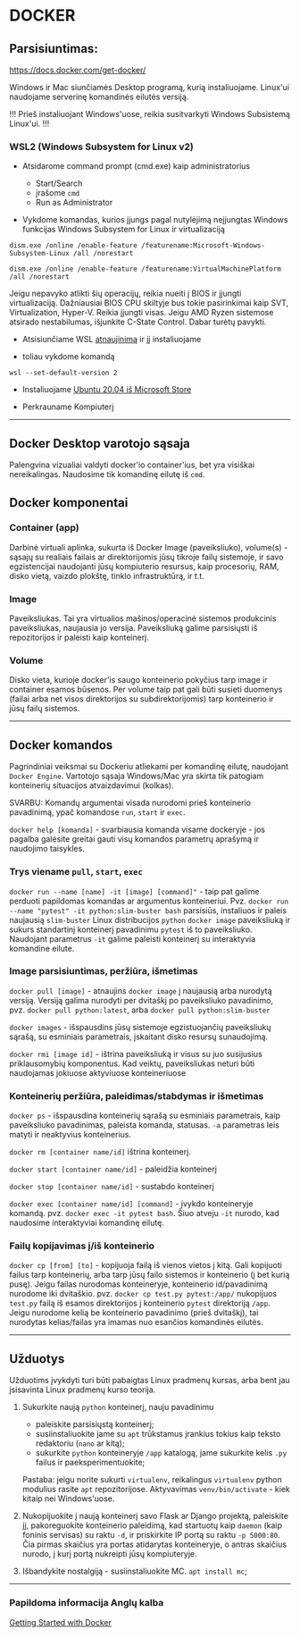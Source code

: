 # DOCKER

## Parsisiuntimas:
https://docs.docker.com/get-docker/

Windows ir Mac siunčiamės Desktop programą, kurią instaliuojame. Linux'ui naudojame serverinę komandinės eilutės versiją. 

!!! Prieš instaliuojant Windows'uose, reikia susitvarkyti Windows Subsistemą Linux'ui. !!!

### WSL2 (Windows Subsystem for Linux v2)

* Atsidarome command prompt (cmd.exe) kaip administratorius

    * Start/Search
    * įrašome `cmd`
    * Run as Administrator

* Vykdome komandas, kurios įjungs pagal nutylėjimą neįjungtas Windows funkcijas Windows Subsystem for Linux ir virtualizaciją
```
dism.exe /online /enable-feature /featurename:Microsoft-Windows-Subsystem-Linux /all /norestart
```
```
dism.exe /online /enable-feature /featurename:VirtualMachinePlatform /all /norestart
```

Jeigu nepavyko atlikti šių operacijų, reikia nueiti į BIOS ir įjungti virtualizaciją. Dažniausiai BIOS CPU skiltyje bus tokie pasirinkimai kaip SVT, Virtualization, Hyper-V. Reikia įjungti visas. Jeigu AMD Ryzen sistemose atsirado nestabilumas, išjunkite C-State Control. Dabar turėtų pavykti.

* Atsisiunčiame WSL [atnaujinimą](https://wslstorestorage.blob.core.windows.net/wslblob/wsl_update_x64.msi) ir jį instaliuojame

* toliau vykdome komandą
```
wsl --set-default-version 2
```

* Instaliuojame [Ubuntu 20.04 iš Microsoft Store](https://www.microsoft.com/store/apps/9n6svws3rx71)

* Perkrauname Kompiuterį

---
## Docker Desktop varotojo sąsaja

Palengvina vizualiai valdyti docker'io container'ius, bet yra visiškai nereikalingas. Naudosime tik komandinę eilutę iš `cmd`.


## Docker komponentai

### Container (app)
Darbinė virtuali aplinka, sukurta iš Docker Image (paveiksliuko), volume(s) - sąsajų su realiais failais ar direktorijomis jūsų tikroje failų sistemoje, ir savo egzistencijai naudojanti jūsų kompiuterio resursus, kaip procesorių, RAM, disko vietą, vaizdo plokštę, tinklo infrastruktūrą, ir t.t.

### Image
Paveiksliukas. Tai yra virtualios mašinos/operacinė sistemos produkcinis paveiksliukas, naujausia jo versija. Paveiksliuką galime parsisiųsti iš repozitorijos ir paleisti kaip konteinerį.

### Volume
Disko vieta, kurioje docker'is saugo konteinerio pokyčius tarp image ir container esamos būsenos. Per volume taip pat gali būti susieti duomenys (failai arba net visos direktorijos su subdirektorijomis) tarp konteinerio ir jūsų failų sistemos.

---
## Docker komandos

Pagrindiniai veiksmai su Dockeriu atliekami per komandinę eilutę, naudojant `Docker Engine`. Vartotojo sąsaja Windows/Mac yra skirta tik patogiam konteinerių situacijos atvaizdavimui (kolkas).

SVARBU: Komandų argumentai visada nurodomi prieš konteinerio pavadinimą, ypač komandose `run`, `start` ir `exec`.

`docker help [komanda]` - svarbiausia komanda visame dockeryje - jos pagalba galėsite greitai gauti visų komandos parametrų aprašymą ir naudojimo taisykles.

### Trys viename `pull`, `start`, `exec`

`docker run --name [name] -it [image] [command]"` - taip pat galime perduoti papildomas komandas ar argumentus konteineriui. Pvz. `docker run --name "pytest" -it python:slim-buster bash` parsisiūs, instaliuos ir paleis naujausią `slim-buster` Linux distribucijos `python` `docker image` paveiksliuką ir sukurs standartinį konteinerį pavadinimu `pytest` iš to paveiksliuko. Naudojant parametrus `-it` galime paleisti konteinerį su interaktyvia komandine eilute.

### Image parsisiuntimas, peržiūra, išmetimas

`docker pull [image]` - atnaujins `docker image` į naujausią arba nurodytą versiją. Versiją galima nurodyti per dvitaškį po paveiksliuko pavadinimo, pvz. `docker pull python:latest`, arba `docker pull python:slim-buster`

`docker images` - išspausdins jūsų sistemoje egzistuojančių paveiksliukų sąrašą, su esminiais parametrais, įskaitant disko resursų sunaudojimą.

`docker rmi [image id]` - ištrina paveiksliuką ir visus su juo susijusius priklausomybių komponentus. Kad veiktų, paveiksliukas neturi būti naudojamas jokiuose aktyviuose konteineriuose

### Konteinerių peržiūra, paleidimas/stabdymas ir išmetimas

`docker ps` - išspausdina konteinerių sąrašą su esminiais parametrais, kaip paveiksliuko pavadinimas, paleista komanda, statusas. `-a` parametras leis matyti ir neaktyvius konteinerius.

`docker rm [container name/id]` ištrina konteinerį.

`docker start [container name/id]` - paleidžia konteinerį

`docker stop [container name/id]` - sustabdo konteinerį

`docker exec [container name/id] [command]` - įvykdo konteineryje komandą. pvz. `docker exec -it pytest bash`. Šiuo atveju `-it` nurodo, kad naudosime interaktyviai komandinę eilutę.

### Failų kopijavimas į/iš konteinerio

`docker cp [from] [to]` - kopijuoja failą iš vienos vietos į kitą. Gali kopijuoti failus tarp konteinerių, arba tarp jūsų failo sistemos ir konteinerio (į bet kurią pusę). Jeigu failas nurodomas konteineryje, konteinerio id/pavadinimą nurodome iki dvitaškio. pvz. `docker cp test.py pytest:/app/` nukopijuos `test.py` failą iš esamos direktorijos į konteinerio `pytest` direktoriją `/app`. Jeigu nurodome kelią be konteinerio pavadinimo (prieš dvitaškį), tai nurodytas kelias/failas yra imamas nuo esančios komandinės eilutės.

---
## Užduotys

Užduotims įvykdyti turi būti pabaigtas Linux pradmenų kursas, arba bent jau įsisavinta Linux pradmenų kurso teorija.

1. Sukurkite naują `python` konteinerį, nauju pavadinimu
   * paleiskite parsisiųstą konteinerį;
   * susiinstaliuokite jame su `apt` trūkstamus įrankius tokius kaip teksto redaktoriu (`nano` ar kitą);
   * sukurkite `python` konteineryje `/app` katalogą, jame sukurkite kelis `.py` failus ir paeksperimentuokite;
   
   Pastaba: jeigu norite sukurti `virtualenv`, reikalingus `virtualenv` python modulius rasite `apt` repozitorijose. Aktyvavimas `venv/bin/activate` - kiek kitaip nei Windows'uose.

1. Nukopijuokite į naują konteinerį savo Flask ar Django projektą, paleiskite jį, pakoreguokite konteinerio paleidimą, kad startuotų kaip `daemon` (kaip foninis servisas) su raktu `-d`, ir priskirkite IP portą su raktu `-p 5000:80`. Čia pirmas skaičius yra portas atidarytas konteineryje, o antras skaičius nurodo, į kurį portą nukreipti jūsų kompiuteryje.

1. Išbandykite nostalgiją - susiinstaliuokite MC. `apt install mc`;


---
### Papildoma informacija Anglų kalba
[Getting Started with Docker](https://docs.docker.com/get-started/)
